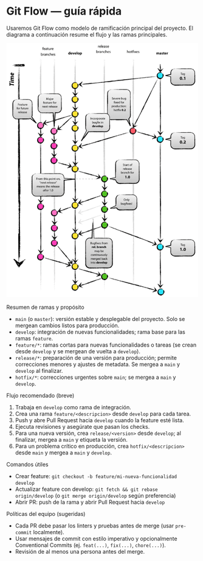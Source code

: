 # Git Flow — guía rápida

Usaremos Git Flow como modelo de ramificación principal del proyecto. El diagrama a continuación resume el flujo y las ramas principales.

![Diagrama GitFlow](assets/gitflow.png)

Resumen de ramas y propósito

- `main` (o `master`): versión estable y desplegable del proyecto. Solo se mergean cambios listos para producción.
- `develop`: integración de nuevas funcionalidades; rama base para las ramas `feature`.
- `feature/*`: ramas cortas para nuevas funcionalidades o tareas (se crean desde `develop` y se mergean de vuelta a `develop`).
- `release/*`: preparación de una versión para producción; permite correcciones menores y ajustes de metadata. Se mergea a `main` y `develop` al finalizar.
- `hotfix/*`: correcciones urgentes sobre `main`; se mergea a `main` y `develop`.

Flujo recomendado (breve)

1. Trabaja en `develop` como rama de integración.
2. Crea una rama `feature/<descripcion>` desde `develop` para cada tarea.
3. Push y abre Pull Request hacia `develop` cuando la feature esté lista.
4. Ejecuta revisiones y asegúrate que pasan los checks.
5. Para una nueva versión, crea `release/<version>` desde `develop`; al finalizar, mergea a `main` y etiqueta la versión.
6. Para un problema crítico en producción, crea `hotfix/<descripcion>` desde `main` y mergea a `main` y `develop`.

Comandos útiles

- Crear feature: `git checkout -b feature/mi-nueva-funcionalidad develop`
- Actualizar feature con develop: `git fetch && git rebase origin/develop` (o `git merge origin/develop` según preferencia)
- Abrir PR: push de la rama y abrir Pull Request hacia `develop`

Políticas del equipo (sugeridas)

- Cada PR debe pasar los linters y pruebas antes de merge (usar `pre-commit` localmente).
- Usar mensajes de commit con estilo imperativo y opcionalmente Conventional Commits (ej. `feat(...)`, `fix(...)`, `chore(...)`).
- Revisión de al menos una persona antes del merge.
